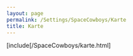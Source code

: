 ```yaml
---
layout: page
permalink: /Settings/SpaceCowboys/Karte
title: Karte
---
```


[include[/SpaceCowboys/karte.html]
